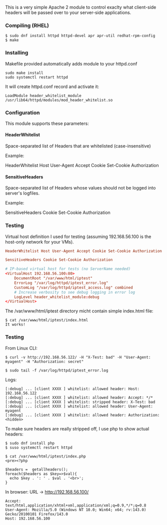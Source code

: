 
This is a very simple Apache 2 module to control exaclty what client-side headers will
be passed over to your server-side applications.

### Compiling (RHEL)

```
$ sudo dnf install httpd httpd-devel apr apr-util redhat-rpm-config
$ make
```


### Installing

Makefile provided automatically adds module to your httpd.conf

```
sudo make install
sudo systemctl restart httpd
```

It will create httpd.conf record and activate it:

```
LoadModule header_whitelist_module /usr/lib64/httpd/modules/mod_header_whitelist.so
```

### Configuration 

This module supports these parameters:

#### HeaderWhitelist

Space-separated list of Headers that are whitelisted (case-insensitive)

Example:

HeaderWhitelist Host User-Agent Accept Cookie Set-Cookie Authorization

#### SensitiveHeaders

Space-separated list of Headers whose values should not be logged into server's logfiles.

Example: 

SensitiveHeaders Cookie Set-Cookie Authorization


### Testing

Virtual host definition I used for testing (assuming 192.168.56.100 is the host-only network 
for your VMs).

```httpd.conf
HeaderWhitelist Host User-Agent Accept Cookie Set-Cookie Authorization

SensitiveHeaders Cookie Set-Cookie Authorization

# IP-based virtual host for tests (no ServerName needed)
<VirtualHost 192.168.56.100:80>
    DocumentRoot "/var/www/html/iptest"
    ErrorLog "/var/log/httpd/iptest_error.log"
    CustomLog "/var/log/httpd/iptest_access.log" combined
    # Increase verbosity to see debug logging in error log
    LogLevel header_whitelist_module:debug
</VirtualHost>
```

The /var/www/html/iptest directory micht contain simple index.html file:

```
$ cat /var/www/html/iptest/index.html
It works!
```

### Testing

From Linux CLI:

```
$ curl -v http://192.168.56.122/ -H "X-Test: bad" -H "User-Agent: myagent" -H "Authorization: secret"

$ sudo tail -f /var/log/httpd/iptest_error.log
```

Logs:
```
[:debug] ... [client XXXX ] whitelist: allowed header: Host: 192.168.56.122
[:debug] ... [client XXXX ] whitelist: allowed header: Accept: */*
[:debug] ... [client XXXX ] whitelist: stripped header: X-Test: bad
[:debug] ... [client XXXX ] whitelist: allowed header: User-Agent: myagent
[:debug] ... [client XXXX ] whitelist: allowed header: Authorization: <hidden>
```

To make sure headers are really stripped off, I use php to show actual headers:


```
$ sudo dnf install php
$ suso systemctl restart httpd
```

```
$ cat /var/www/html/iptest/index.php
<pre><?php

$headers =  getallheaders();
foreach($headers as $key=>$val){
  echo $key . ': ' . $val . '<br>';
}
```

In browser:
URL -> http://192.168.56.100/

```text
Accept: text/html,application/xhtml+xml,application/xml;q=0.9,*/*;q=0.8
User-Agent: Mozilla/5.0 (Windows NT 10.0; Win64; x64; rv:143.0) Gecko/20100101 Firefox/143.0
Host: 192.168.56.100
```
